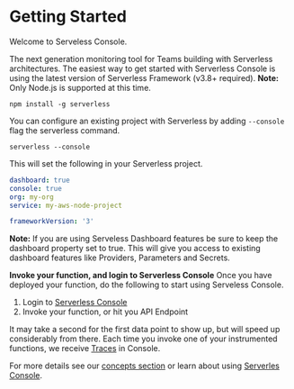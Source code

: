 <!--
title: Getting Started
menuText: Getting Started
description: 
menuOrder: 1
-->

# Getting Started
Welcome to Serveless Console. 

The next generation monitoring tool for Teams 
building with Serverless architectures. The easiest way 
to get started with Serverless Console is using the 
latest version of Serverless Framework (v3.8+ required).
**Note:** Only Node.js is supported at this time. 

```text
npm install -g serverless
```

You can configure an existing project with 
Serverless by adding `--console` flag the serverless command. 

```text
serverless --console
```

This will set the following in your Serverless project. 

```yaml
dashboard: true
console: true
org: my-org
service: my-aws-node-project

frameworkVersion: '3'
```

**Note:** If you are using Serveless Dashboard features be sure to keep the
dashboard property set to true. This will give you access to existing dashboard
features like Providers, Parameters and Secrets. 

**Invoke your function, and login to Serverless Console**
Once you have deployed your function, do the following to start using Serveless Console.

1. Login to [Serverless Console](https://console.serverless.com) 
1. Invoke your function, or hit you API Endpoint

It may take a second for the first data point to show up,
but will speed up considerably from there. Each time you invoke
one of your instrumented functions, we receive [Traces](./concepts/traces.md) in Console. 

For more details see our [concepts section](./concepts) or learn about using [Serverles Console](./using/).
